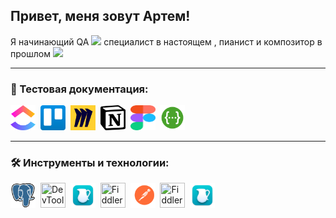 ## Привет, меня зовут Артем!

Я начинающий QA <img src="https://media.giphy.com/media/3o7aCTfyhYawdOXcFW/giphy.gif" width="20px"> специалист в настоящем , пианист и композитор в прошлом <img src="https://media.giphy.com/media/ScQRX0jaOfFmESOM5J/giphy.gif" width="30px">

---

### 📁 Тестовая документация:

<div>
  <img src="https://github.com/artmtmn/artmtmn/blob/main/assets/clickup-symbol-vector-logo-seeklogo.com/clickup-symbol-seeklogo.com.svg" title="ClickUp" width="40" height="40"/>&nbsp
  <img src="https://github.com/artmtmn/artmtmn/blob/main/assets/trello-vector-logo-seeklogo.com/trello-seeklogo.com.svg" title="Trello" width="40" height="40"/>&nbsp
  <img src="https://github.com/artmtmn/artmtmn/blob/main/assets/miro-vector-logo-seeklogo.com/miro-seeklogo.com.svg" title="Miro" width="40" height="40"/>&nbsp
  <img src="https://github.com/artmtmn/artmtmn/blob/main/assets/notion-icon-vector-logo-seeklogo.com/notion-icon-seeklogo.com.svg" title="Notion" width="40" height="40"/>&nbsp
  <img src="https://github.com/artmtmn/artmtmn/blob/main/assets/figma-vector-logo-seeklogo.com/figma-seeklogo.com.svg" title="Figma" width="40" height="40"/>&nbsp
  <img src="https://github.com/artmtmn/artmtmn/blob/main/assets/swagger-vector-logo-seeklogo.com/swagger-seeklogo.com.svg" title="Swagger" width="40" height="40"/>&nbsp
</div>

---

### 🛠 Инструменты и технологии:

<div>
  <img src="https://github.com/devicons/devicon/blob/master/icons/postgresql/postgresql-original.svg" title="PostgreSQL" width="40" height="40"/>&nbsp
  <img src="https://d33wubrfki0l68.cloudfront.net/38b5c953a4667366685d55db55d057c86db1fc54/a0fdc/static/acae6b24d940347661ca901ea07f47c1/chrome-dev-logo-icon.png" title="DevTools" width="40" height="40"/>&nbsp
  <img src="https://github.com/artmtmn/artmtmn/blob/main/assets/charles_proxy_macos_bigsur_icon_190302.png" title="Charles" width="40" height="40"/>&nbsp
  <img src="https://www.megaleechers.com/storage/Fiddler-Everywhere-Icon.png" title="Fiddler" width="40" height="40"/>&nbsp
  <img src="https://github.com/artmtmn/artmtmn/blob/main/assets/postman-vector-logo-seeklogo.com/postman-seeklogo.com.svg" title="Postman" width="40" height="40"/>&nbsp
  <img src="https://www.megaleechers.com/storage/Fiddler-Everywhere-Icon.png" title="Fiddler" width="40" height="40"/>&nbsp
  <img src="https://github.com/artmtmn/artmtmn/blob/main/assets/charles_proxy_macos_bigsur_icon_190302.png" title="Charles" width="40" height="40"/>&nbsp
</div>


